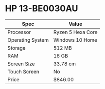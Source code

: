 # HP 13-BE0030AU

| Spec | Value |
|---|---|
| Processor | Ryzen 5 Hexa Core |
| Operating System | Windows 10 Home |
| Storage | 512 MB |
| RAM | 16 GB |
| Screen Size | 33.78 cm |
| Touch Screen | No |
| Price | $846.00 |
